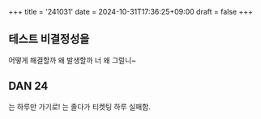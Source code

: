 +++
title = '241031'
date = 2024-10-31T17:36:25+09:00
draft = false
+++

## 테스트 비결정성을

어떻게 해결할까
왜 발생할까
너 왜 그럴니~

## DAN 24

는 하루만 가기로!
는 졸다가 티켓팅 하루 실패함.
